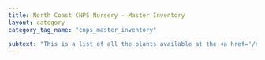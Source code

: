 ```yaml
---
title: North Coast CNPS Nursery - Master Inventory
layout: category
category_tag_name: "cnps_master_inventory"

subtext: "This is a list of all the plants available at the <a href='/nursery/northcoast-cnps'>North Coast CNPS Nursery</a> in recent years. It is not a list of all the plants available currently. Please inquire about the availability of specific plants."
---
```



